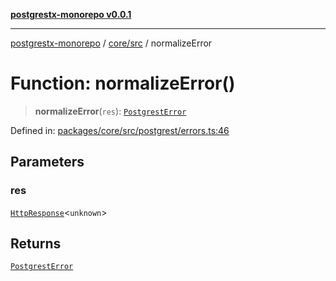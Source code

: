 [**postgrestx-monorepo v0.0.1**](../../../README.md)

---

[postgrestx-monorepo](../../../README.md) / [core/src](../README.md) / normalizeError

# Function: normalizeError()

> **normalizeError**(`res`): [`PostgrestError`](../classes/PostgrestError.md)

Defined in: [packages/core/src/postgrest/errors.ts:46](https://github.com/samuelagm/postgrestx/blob/7b606dc406c6da40c0579c7268eb7cd998b69db8/packages/core/src/postgrest/errors.ts#L46)

## Parameters

### res

[`HttpResponse`](../interfaces/HttpResponse.md)\<`unknown`\>

## Returns

[`PostgrestError`](../classes/PostgrestError.md)
